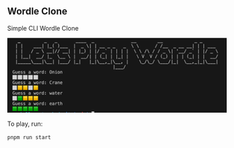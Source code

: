 ## Wordle Clone

Simple CLI Wordle Clone

![Alt text](image.png)

To play, run:
```bash
pnpm run start
```
